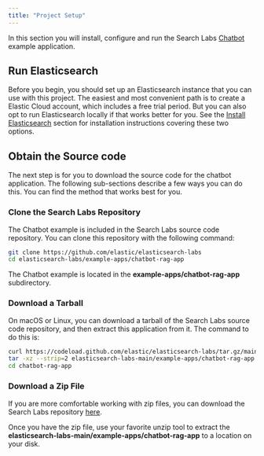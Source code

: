 ```yaml
---
title: "Project Setup"
---
```


In this section you will install, configure and run the Search Labs [Chatbot](https://github.com/elastic/elasticsearch-labs/tree/main/example-apps/chatbot-rag-app) example application.

## Run Elasticsearch

Before you begin, you should set up an Elasticsearch instance that you can use with this project. The easiest and most convenient path is to create a Elastic Cloud account, which includes a free trial period. But you can also opt to run Elasticsearch locally if that works better for you. See the [Install Elasticsearch](../install.md) section for installation instructions covering these two options.

## Obtain the Source code

The next step is for you to download the source code for the chatbot application. The following sub-sections describe a few ways you can do this. You can find the method that works best for you.

### Clone the Search Labs Repository

The Chatbot example is included in the Search Labs source code repository. You can clone this repository with the following command:

```bash
git clone https://github.com/elastic/elasticsearch-labs
cd elasticsearch-labs/example-apps/chatbot-rag-app
```

The Chatbot example is located in the **example-apps/chatbot-rag-app** subdirectory.

### Download a Tarball

On macOS or Linux, you can download a tarball of the Search Labs source code repository, and then extract this application from it. The command to do this is:

```bash
curl https://codeload.github.com/elastic/elasticsearch-labs/tar.gz/main | \
tar -xz --strip=2 elasticsearch-labs-main/example-apps/chatbot-rag-app
cd chatbot-rag-app
```

### Download a Zip File

If you are more comfortable working with zip files, you can download the Search Labs repository [here]( https://codeload.github.com/elastic/elasticsearch-labs/zip/main).

Once you have the zip file, use your favorite unzip tool to extract the **elasticsearch-labs-main/example-apps/chatbot-rag-app** to a location on your disk.
